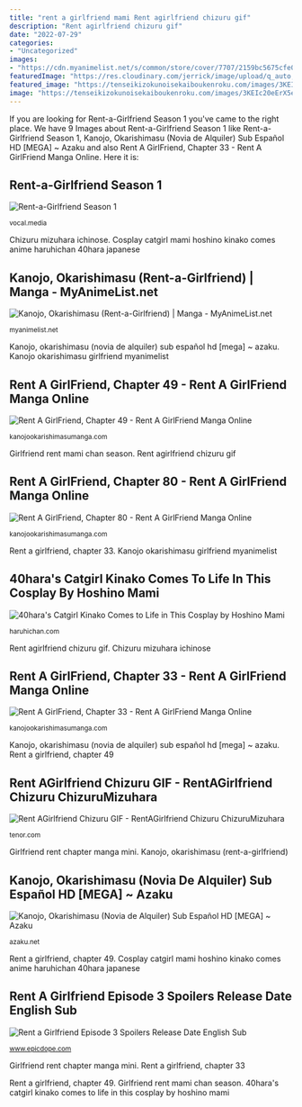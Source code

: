 ```yaml
---
title: "rent a girlfriend mami Rent agirlfriend chizuru gif"
description: "Rent agirlfriend chizuru gif"
date: "2022-07-29"
categories:
- "Uncategorized"
images:
- "https://cdn.myanimelist.net/s/common/store/cover/7707/2159bc5675cfe0463140b93b2a8dbeef7a2f5a5db01bb7338b70fbe1fdba3682/l.jpg"
featuredImage: "https://res.cloudinary.com/jerrick/image/upload/q_auto,w_720/5f6fbc9466285b001c49be62.jpg"
featured_image: "https://tenseikizokunoisekaiboukenroku.com/images/3KEIc20eErX5eWf8nH6r1611086088.jpg"
image: "https://tenseikizokunoisekaiboukenroku.com/images/3KEIc20eErX5eWf8nH6r1611086088.jpg"
---
```


If you are looking for Rent-a-Girlfriend Season 1 you've came to the right place. We have 9 Images about Rent-a-Girlfriend Season 1 like Rent-a-Girlfriend Season 1, Kanojo, Okarishimasu (Novia de Alquiler) Sub Español HD [MEGA] ~ Azaku and also Rent A GirlFriend, Chapter 33 - Rent A GirlFriend Manga Online. Here it is:

## Rent-a-Girlfriend Season 1

![Rent-a-Girlfriend Season 1](https://res.cloudinary.com/jerrick/image/upload/q_auto,w_720/5f6fbc9466285b001c49be62.jpg "Rent a girlfriend episode 3 spoilers release date english sub")

<small>vocal.media</small>

Chizuru mizuhara ichinose. Cosplay catgirl mami hoshino kinako comes anime haruhichan 40hara japanese

## Kanojo, Okarishimasu (Rent-a-Girlfriend) | Manga - MyAnimeList.net

![Kanojo, Okarishimasu (Rent-a-Girlfriend) | Manga - MyAnimeList.net](https://cdn.myanimelist.net/s/common/store/cover/7707/2159bc5675cfe0463140b93b2a8dbeef7a2f5a5db01bb7338b70fbe1fdba3682/l.jpg "Kanojo okarishimasu girlfriend myanimelist")

<small>myanimelist.net</small>

Kanojo, okarishimasu (novia de alquiler) sub español hd [mega] ~ azaku. Kanojo okarishimasu girlfriend myanimelist

## Rent A GirlFriend, Chapter 49 - Rent A GirlFriend Manga Online

![Rent A GirlFriend, Chapter 49 - Rent A GirlFriend Manga Online](https://tenseikizokunoisekaiboukenroku.com/images/3KEIc20eErX5eWf8nH6r1611086088.jpg "40hara&#039;s catgirl kinako comes to life in this cosplay by hoshino mami")

<small>kanojookarishimasumanga.com</small>

Girlfriend rent mami chan season. Rent agirlfriend chizuru gif

## Rent A GirlFriend, Chapter 80 - Rent A GirlFriend Manga Online

![Rent A GirlFriend, Chapter 80 - Rent A GirlFriend Manga Online](https://tenseikizokunoisekaiboukenroku.com/images/hGoxzaQLqCWP1rL61pys1611086502.jpg "Rent a girlfriend episode 3 spoilers release date english sub")

<small>kanojookarishimasumanga.com</small>

Rent a girlfriend, chapter 33. Kanojo okarishimasu girlfriend myanimelist

## 40hara&#039;s Catgirl Kinako Comes To Life In This Cosplay By Hoshino Mami

![40hara&#039;s Catgirl Kinako Comes to Life in This Cosplay by Hoshino Mami](http://haruhichan.com/wp-content/uploads/40haras-Catgirl-Kinako-Comes-to-Life-in-This-Cosplay-by-Hoshino-Mami-3.jpg "Rent a girlfriend, chapter 49")

<small>haruhichan.com</small>

Rent agirlfriend chizuru gif. Chizuru mizuhara ichinose

## Rent A GirlFriend, Chapter 33 - Rent A GirlFriend Manga Online

![Rent A GirlFriend, Chapter 33 - Rent A GirlFriend Manga Online](https://tenseikizokunoisekaiboukenroku.com/images/bmS2v0cd6k0ahjTHcPVb1611085857.jpg "Cosplay catgirl mami hoshino kinako comes anime haruhichan 40hara japanese")

<small>kanojookarishimasumanga.com</small>

Kanojo, okarishimasu (novia de alquiler) sub español hd [mega] ~ azaku. Rent a girlfriend, chapter 49

## Rent AGirlfriend Chizuru GIF - RentAGirlfriend Chizuru ChizuruMizuhara

![Rent AGirlfriend Chizuru GIF - RentAGirlfriend Chizuru ChizuruMizuhara](https://media1.tenor.com/images/71bce6fd1dcf02a717d8c98fd6befd47/tenor.gif?itemid=18291835 "Rent-a-girlfriend season 1")

<small>tenor.com</small>

Girlfriend rent chapter manga mini. Kanojo, okarishimasu (rent-a-girlfriend)

## Kanojo, Okarishimasu (Novia De Alquiler) Sub Español HD [MEGA] ~ Azaku

![Kanojo, Okarishimasu (Novia de Alquiler) Sub Español HD [MEGA] ~ Azaku](https://image.tmdb.org/t/p/w780/xLQh7ygksWhSg0cbBraCrYk7S2P.jpg "Rent a girlfriend, chapter 49")

<small>azaku.net</small>

Rent a girlfriend, chapter 49. Cosplay catgirl mami hoshino kinako comes anime haruhichan 40hara japanese

## Rent A Girlfriend Episode 3 Spoilers Release Date English Sub

![Rent a Girlfriend Episode 3 Spoilers Release Date English Sub](https://www.epicdope.com/wp-content/uploads/2020/07/Mami-Nanami.jpg "Rent a girlfriend episode 3 spoilers release date english sub")

<small>www.epicdope.com</small>

Girlfriend rent chapter manga mini. Rent a girlfriend, chapter 33

Rent a girlfriend, chapter 49. Girlfriend rent mami chan season. 40hara&#039;s catgirl kinako comes to life in this cosplay by hoshino mami
